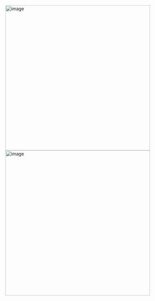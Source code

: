 <img width="452" alt="image" src="https://github.com/emirhanzeyrekk/Classification-App-With-MATLAB/assets/121854589/77df588b-d8aa-4a82-b0dc-4e3046e331e0">
<img width="452" alt="image" src="https://github.com/emirhanzeyrekk/Classification-App-With-MATLAB/assets/121854589/77ca9ac8-dade-4bc0-81e0-87dcf556ad4a">
